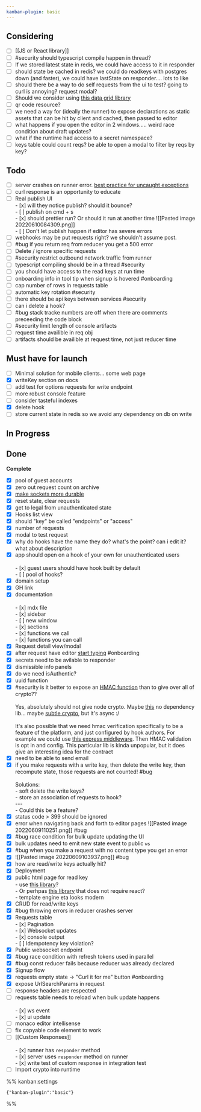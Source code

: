 ```yaml
---
kanban-plugin: basic
---
```


## Considering

- [ ] [[JS or React library]]
- [ ] #security should typescript compile happen in thread?
- [ ] If we stored latest state in redis, we could have access to it in responder
- [ ] should state be cached in redis? we could do readkeys with postgres down (and faster), we could have lastState on responder.... lots to like
- [ ] should there be a way to do self requests from the ui to test? going to curl is annoying? request modal?
- [ ] Should we consider using [this data grid library](https://grid.glideapps.com/)
- [ ] qr code resource?
- [ ] we need a way for (ideally the runner) to expose declarations as static assets that can be hit by client and cached, then passed to editor
- [ ] what happens if you open the editor in 2 windows..... weird race condition about draft updates?
- [ ] what if the runtime had access to a secret namespace?
- [ ] keys table could count reqs? be able to open a modal to filter by reqs by key?

## Todo

- [ ] server crashes on runner error. [best practice for uncaught exceptions](https://www.honeybadger.io/blog/errors-nodejs/#uncaught-exceptions-and-unhandled-promise-rejections)
- [ ] curl response is an opportunity to educate
- [ ] Real publish UI<br>- [x] will they notice publish? should it bounce?<br>- [ ] publish on cmd + s <br>- [x] should prettier run? Or should it run at another time ![[Pasted image 20220610084309.png]]<br>- [ ] Don't let publish happen if editor has severe errors
- [ ] webhooks may be put requests right? we shouldn't assume post.
- [ ] #bug if you return req from reducer you get a 500 error
- [ ] Delete / ignore specific requests
- [ ] #security restrict outbound network traffic from runner
- [ ] typescript compiling should be in a thread #security
- [ ] you should have access to the read keys at run time
- [ ] onboarding info in tool tip when signup is hovered #onboarding
- [ ] cap number of rows in requests table
- [ ] automatic key rotation #security
- [ ] there should be api keys between services #security
- [ ] can i delete a hook?
- [ ] #bug stack tracke numbers are off when there are comments preceeding the code block
- [ ] #security limit length of console artifacts
- [ ] request time availible in req obj
- [ ] artifacts should be availible at request time, not just reducer time

## Must have for launch

- [ ] Minimal solution for mobile clients... some web page
- [x] writeKey section on docs
- [ ] add test for options requests for write endpoint
- [ ] more robust console feature
- [ ] consider tasteful indexes
- [x] delete hook
- [ ] store current state in redis so we avoid any dependency on db on write

## In Progress

## Done

**Complete**

- [x] pool of guest accounts
- [x] zero out request count on archive
- [x] [make sockets more durable](https://medium.com/voodoo-engineering/websockets-on-production-with-node-js-bdc82d07bb9f)
- [x] reset state, clear requests
- [x] get to legal from unauthenticated state
- [x] Hooks list view
- [x] should "key" be called "endpoints" or "access"
- [x] number of requests
- [x] modal to test request
- [x] why do hooks have the name they do? what's the point? can i edit it? what about description
- [x] app should open on a hook of your own for unauthenticated users<br><br>- [x] guest users should have hook built by default<br>- [ ] pool of hooks?
- [x] domain setup
- [x] GH link
- [x] documentation<br><br>- [x] mdx file<br>- [x] sidebar<br>- [ ] new window<br>- [x] sections<br> - [x] functions we call<br> - [x] functions you can call
- [x] Request detail view/modal
- [x] after request have editor [start typing](https://github.com/convergencelabs/monaco-collab-ext) #onboarding
- [x] secrets need to be avilable to responder
- [x] dismissible info panels
- [x] do we need isAuthentic?
- [x] uuid function
- [x] #security is it better to expose an [HMAC function](https://gist.github.com/stigok/57d075c1cf2a609cb758898c0b202428?permalink_comment_id=4052765#gistcomment-4052765) than to give over all of crypto??<br><br>Yes, absolutely should not give node crypto. Maybe [this](https://github.com/paulmillr/noble-hashes) no dependency lib... maybe [subtle crypto](https://developer.mozilla.org/en-US/docs/Web/API/SubtleCrypto), but it's async :/<br><br>It's also possible that we need hmac verification specifically to be a feature of the platform, and just configured by hook authors. For example we could use [this express middleware](https://github.com/connorjburton/hmac-auth-express). Then HMAC validation is opt in and config. This particular lib is kinda unpopular, but it does give an interesting idea for the contract
- [x] need to be able to send email
- [x] if you make requests with a write key, then delete the write key, then recompute state, those requests are not counted! #bug<br><br>Solutions:<br>- soft delete the write keys?<br>- store an association of requests to hook?<br>---<br>- Could this be a feature?
- [x] status code > 399 should be ignored
- [x] error when navigating back and forth to editor pages ![[Pasted image 20220609110251.png]] #bug
- [x] #bug race condition for bulk update updating the UI
- [x] bulk updates need to emit new state event to public `ws`
- [x] #bug when you make a request with no content type you get an error
- [x] ![[Pasted image 20220609103937.png]] #bug
- [x] how are read/write keys actually hit?
- [x] Deployment
- [x] public html page for read key<br>- use [this library](https://github.com/xyc/react-object-inspector)?<br>- Or perhpas [this library](https://github.com/iendeavor/object-visualizer) that does not require react?<br>- template engine eta looks modern
- [x] CRUD for read/write keys
- [x] #bug throwing errors in reducer crashes server
- [x] Requests table<br>- [x] Pagination<br>- [x] Websocket updates<br>- [x] console output<br>- [ ] Idempotency key violation?
- [x] Public websocket endpoint
- [x] #bug race condition with refresh tokens used in parallel
- [x] #bug const reducer fails because reducer was already declared
- [x] Signup flow
- [x] requests empty state -> "Curl it for me" button #onboarding
- [x] expose UrlSearchParams in request
- [ ] response headers are respected
- [ ] requests table needs to reload when bulk update happens<br><br>- [x] ws event<br>- [x] ui update
- [ ] monaco editor intellisense
- [ ] fix copyable code element to work
- [ ] [[Custom Responses]]<br><br>- [x] runner has `responder` method<br>- [x] server uses `responder` method on runner<br>- [x] write test of custom response in integration test
- [ ] Import crypto into runtime

%% kanban:settings

```
{"kanban-plugin":"basic"}
```

%%

